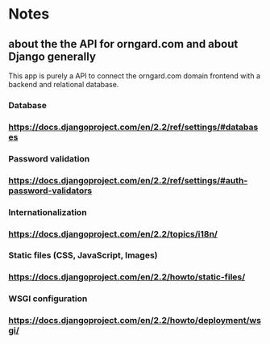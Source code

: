 # Notes 
## about the the API for orngard.com and about Django generally

This app is purely a API to connect the orngard.com domain frontend with a backend and relational database.

### Database
### https://docs.djangoproject.com/en/2.2/ref/settings/#databases

### Password validation
### https://docs.djangoproject.com/en/2.2/ref/settings/#auth-password-validators

### Internationalization
### https://docs.djangoproject.com/en/2.2/topics/i18n/

### Static files (CSS, JavaScript, Images)
### https://docs.djangoproject.com/en/2.2/howto/static-files/

### WSGI configuration
### https://docs.djangoproject.com/en/2.2/howto/deployment/wsgi/

